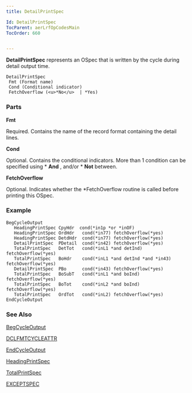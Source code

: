 ```yaml
---
title: DetailPrintSpec

Id: DetailPrintSpec
TocParent: aerLrfOpCodesMain
TocOrder: 660


---
```


**DetailPrintSpec** represents an OSpec that is written by the cycle during detail output time. 

```
DetailPrintSpec 
 Fmt (Format name) 
 Cond (Conditional indicator)
 FetchOverflow (<u>*No</u>  | *Yes)
```

### Parts

**Fmt** 

Required. Contains the name of the record format containing the detail lines.


**Cond** 

Optional. Contains the conditional indicators. More than 1 condition can be specified using * **And** , and/or * **Not** between.


**FetchOverflow** 

Optional. Indicates whether the *FetchOverflow routine is called before printing this OSpec.


### Example

```
BegCycleOutput
   HeadingPrintSpec CpyHdr	cond(*in1p *or *inOF)  
   HeadingPrintSpec OrdHdr   cond(*in77) fetchOverflow(*yes)
   HeadingPrintSpec DetdHdr  cond(*in77) fetchOverflow(*yes)
   DetailPrintSpec  PDetail  cond(*in42) fetchOverflow(*yes)
   TotalPrintSpec   DetTot   cond(*inL1 *and detInd) fetchOverflow(*yes)
   TotalPrintSpec   BoHdr    cond(*inL1 *and detInd *and *in43) fetchOverflow(*yes)
   DetailPrintSpec  PBo      cond(*in43) fetchOverflow(*yes)
   TotalPrintSpec   BoSubT   cond(*inL1 *and boInd) fetchOverflow(*yes) 
   TotalPrintSpec   BoTot    cond(*inL2 *and boInd) fetchOverflow(*yes)
   TotalPrintSpec   OrdTot   cond(*inL2) fetchOverflow(*yes)
EndCycleOutput
```

<div>

### See Also
[BegCycleOutput](BegCycleOutput.html)

[DCLFMTCYCLEATTR](DCLFMTCYCLEATTR.html)

[EndCycleOutput](EndCycleOutput.html)

[HeadingPrintSpec](HeadingPrintSpec.html)

[TotalPrintSpec](TotalPrintSpec.html) 

[EXCEPTSPEC](EXCEPTSPEC.html) 
